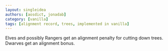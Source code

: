 ```yaml
---
layout: singleidea
authors: [aosdict, jonadab]
category: [vanilla]
tags: [alignment record, trees, implemented in vanilla]
---
```

Elves and possibly Rangers get an alignment penalty for cutting down trees. Dwarves get an alignment bonus.
